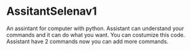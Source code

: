 # AssitantSelenav1

An assintant for computer with python.
Assistant can understand your commands and it can do what you want.
You can costumize this code.
Assistant have 2 commands now you can add more commands.
